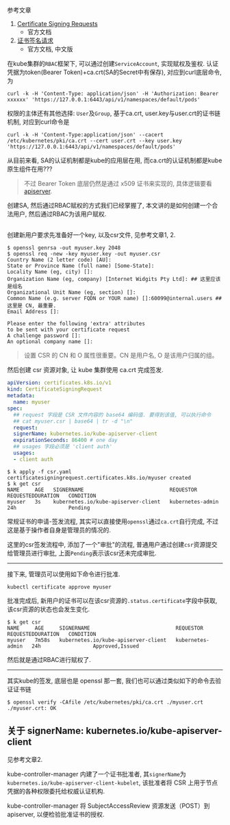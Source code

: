 参考文章

1. [Certificate Signing Requests](https://kubernetes.io/docs/reference/access-authn-authz/certificate-signing-requests/#normal-user)
    - 官方文档
2. [证书签名请求](https://kubernetes.io/zh-cn/docs/reference/access-authn-authz/certificate-signing-requests/#normal-user)
    - 官方文档, 中文版

在kube集群的`RBAC`框架下, 可以通过创建`ServiceAccount`, 实现赋权及鉴权. 认证凭据为token(Bearer Token)+ca.crt(SA的Secret中有保存), 对应到curl底层命令, 为

```
curl -k -H 'Content-Type: application/json' -H 'Authorization: Bearer xxxxxx' 'https://127.0.0.1:6443/api/v1/namespaces/default/pods'
```

权限的主体还有其他选择: `User`及`Group`, 基于ca.crt, user.key与user.crt的证书链机制, 对应到curl命令是

```
curl -k -H 'Content-Type:application/json' --cacert /etc/kubernetes/pki/ca.crt --cert user.crt --key user.key 'https://127.0.0.1:6443/api/v1/namespaces/default/pods'
```

从目前来看, SA的认证机制都是kube的应用层在用, 而ca.crt的认证机制都是kube原生组件在用???

> 不过 Bearer Token 底层仍然是通过 x509 证书来实现的, 具体逻辑要看 [apiserver]().

创建SA, 然后通过RBAC赋权的方式我们已经掌握了, 本文讲的是如何创建一个合法用户, 然后通过RBAC为该用户赋权.

## 

创建新用户要求先准备好一个key, 以及csr文件, 见参考文章1, 2.

```
$ openssl genrsa -out myuser.key 2048
$ openssl req -new -key myuser.key -out myuser.csr
Country Name (2 letter code) [AU]:
State or Province Name (full name) [Some-State]:
Locality Name (eg, city) []:
Organization Name (eg, company) [Internet Widgits Pty Ltd]: ## 这里应该是组名
Organizational Unit Name (eg, section) []:
Common Name (e.g. server FQDN or YOUR name) []:60099@internal.users ## 这里是 CN, 最重要.
Email Address []:

Please enter the following 'extra' attributes
to be sent with your certificate request
A challenge password []:
An optional company name []:
```

> 设置 CSR 的 CN 和 O 属性很重要。CN 是用户名, O 是该用户归属的组。

然后创建 csr 资源对象, 让 kube 集群使用 ca.crt 完成签发.

```yaml
apiVersion: certificates.k8s.io/v1
kind: CertificateSigningRequest
metadata:
  name: myuser
spec:
  ## request 字段是 CSR 文件内容的 base64 编码值. 要得到该值, 可以执行命令
  ## cat myuser.csr | base64 | tr -d "\n"
  request: 
  signerName: kubernetes.io/kube-apiserver-client
  expirationSeconds: 86400 # one day
  ## usages 字段必须是 'client auth'
  usages:
  - client auth
```

```console
$ k apply -f csr.yaml 
certificatesigningrequest.certificates.k8s.io/myuser created
$ k get csr
NAME     AGE   SIGNERNAME                            REQUESTOR          REQUESTEDDURATION   CONDITION
myuser   3s    kubernetes.io/kube-apiserver-client   kubernetes-admin   24h                 Pending
```

常规证书的申请-签发流程, 其实可以直接使用`openssl`通过`ca.crt`自行完成, 不过这是基于操作者自身是管理员的情况的. 

这里的csr签发流程中, 添加了一个"审批"的流程, 普通用户通过创建`csr`资源提交给管理员进行审批, 上面`Pending`表示该csr还未完成审批.

------

接下来, 管理员可以使用如下命令进行批准.

```
kubectl certificate approve myuser
```

批准完成后, 新用户的证书可以在该csr资源的`.status.certificate`字段中获取, 该csr资源的状态也会发生变化.

```console
$ k get csr
NAME     AGE     SIGNERNAME                            REQUESTOR          REQUESTEDDURATION   CONDITION
myuser   7m58s   kubernetes.io/kube-apiserver-client   kubernetes-admin   24h                 Approved,Issued
```

然后就是通过RBAC进行赋权了.

------

其实kube的签发, 底层也是 openssl 那一套, 我们也可以通过类似如下的命令去验证证书链

```console
$ openssl verify -CAfile /etc/kubernetes/pki/ca.crt ./myuser.crt 
./myuser.crt: OK
```

## 关于 signerName: kubernetes.io/kube-apiserver-client

见参考文章2.

kube-controller-manager 内建了一个证书批准者, 其`signerName`为`kubernetes.io/kube-apiserver-client-kubelet`, 该批准者将 CSR 上用于节点凭据的各种权限委托给权威认证机构.

kube-controller-manager 将 SubjectAccessReview 资源发送（POST）到 apiserver, 以便检验批准证书的授权.


